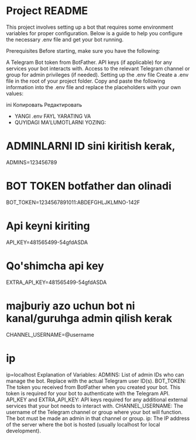 # Project README
This project involves setting up a bot that requires some environment variables for proper configuration. Below is a guide to help you configure the necessary .env file and get your bot running.

Prerequisites
Before starting, make sure you have the following:

A Telegram Bot token from BotFather.
API keys (if applicable) for any services your bot interacts with.
Access to the relevant Telegram channel or group for admin privileges (if needed).
Setting up the .env file
Create a .env file in the root of your project folder. Copy and paste the following information into the .env file and replace the placeholders with your own values:

ini
Копировать
Редактировать
* YANGI .env FAYL YARATING VA
* QUYIDAGI MA'LUMOTLARNI YOZING:

# ADMINLARNI ID sini kiritish kerak,
ADMINS=123456789

# BOT TOKEN botfather dan olinadi
BOT_TOKEN=1234567891011:ABDEFGHLJKLMNO-142F

# Api keyni kiriting
API_KEY=481565499-54gfdASDA

# Qo'shimcha api key
EXTRA_API_KEY=481565499-54gfdASDA

# majburiy azo uchun bot ni kanal/guruhga admin qilish kerak
CHANNEL_USERNAME=@username

# ip
ip=localhost
Explanation of Variables:
ADMINS: List of admin IDs who can manage the bot. Replace with the actual Telegram user ID(s).
BOT_TOKEN: The token you received from BotFather when you created your bot. This token is required for your bot to authenticate with the Telegram API.
API_KEY and EXTRA_API_KEY: API keys required for any additional external services that your bot needs to interact with.
CHANNEL_USERNAME: The username of the Telegram channel or group where your bot will function. The bot must be made an admin in that channel or group.
ip: The IP address of the server where the bot is hosted (usually localhost for local development).
